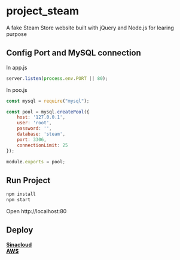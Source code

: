 # project_steam
A fake Steam Store website built with jQuery and Node.js for learing purpose

## Config Port and MySQL connection

In app.js

``` javascript
server.listen(process.env.PORT || 80);
```

In poo.js 

``` javascript
const mysql = require("mysql");

const pool = mysql.createPool({
    host: '127.0.0.1',
    user: 'root',
    password: '',
    database: 'steam',
    port: 3306,
    connectionLimit: 25
});

module.exports = pool;
```

## Run Project

``` bash
npm install
npm start
```

Open http://localhost:80

## Deploy

[**Sinacloud**](http://oxxd.github.io/nodejs-sinacloud/)  
[**AWS**](http://oxxd.github.io/nodejs-aws/)
